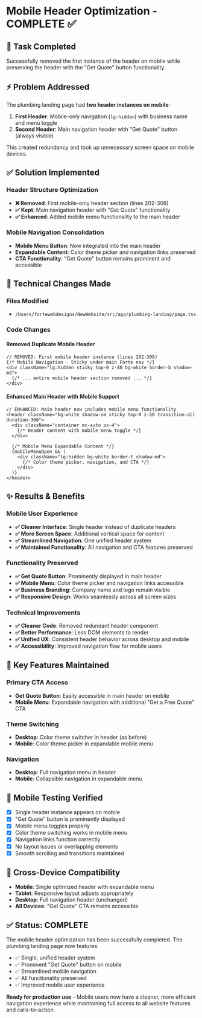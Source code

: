 # Mobile Header Optimization - COMPLETE ✅

## 🎯 Task Completed
Successfully removed the first instance of the header on mobile while preserving the header with the "Get Quote" button functionality.

## ⚡ Problem Addressed
The plumbing landing page had **two header instances on mobile**:
1. **First Header**: Mobile-only navigation (`lg:hidden`) with business name and menu toggle
2. **Second Header**: Main navigation header with "Get Quote" button (always visible)

This created redundancy and took up unnecessary screen space on mobile devices.

## ✅ Solution Implemented

### **Header Structure Optimization**
- **❌ Removed**: First mobile-only header section (lines 202-308)
- **✅ Kept**: Main navigation header with "Get Quote" functionality
- **✅ Enhanced**: Added mobile menu functionality to the main header

### **Mobile Navigation Consolidation**
- **Mobile Menu Button**: Now integrated into the main header
- **Expandable Content**: Color theme picker and navigation links preserved
- **CTA Functionality**: "Get Quote" button remains prominent and accessible

## 🔧 Technical Changes Made

### **Files Modified**
- `/Users/fortewebdesigns/NewWebsite/src/app/plumbing-landing/page.tsx`

### **Code Changes**

#### **Removed Duplicate Mobile Header**
```tsx
// REMOVED: First mobile header instance (lines 202-308)
{/* Mobile Navigation - Sticky under main Forte nav */}
<div className="lg:hidden sticky top-0 z-40 bg-white border-b shadow-md">
  {/* ... entire mobile header section removed ... */}
</div>
```

#### **Enhanced Main Header with Mobile Support**
```tsx
// ENHANCED: Main header now includes mobile menu functionality
<header className="bg-white shadow-sm sticky top-0 z-50 transition-all duration-300">
  <div className="container mx-auto px-4">
    {/* Header content with mobile menu toggle */}
  </div>
  
  {/* Mobile Menu Expandable Content */}
  {mobileMenuOpen && (
    <div className="lg:hidden bg-white border-t shadow-md">
      {/* Color theme picker, navigation, and CTA */}
    </div>
  )}
</header>
```

## ✨ Results & Benefits

### **Mobile User Experience**
- **✅ Cleaner Interface**: Single header instead of duplicate headers
- **✅ More Screen Space**: Additional vertical space for content
- **✅ Streamlined Navigation**: One unified header system
- **✅ Maintained Functionality**: All navigation and CTA features preserved

### **Functionality Preserved**
- **✅ Get Quote Button**: Prominently displayed in main header
- **✅ Mobile Menu**: Color theme picker and navigation links accessible
- **✅ Business Branding**: Company name and logo remain visible
- **✅ Responsive Design**: Works seamlessly across all screen sizes

### **Technical Improvements**
- **✅ Cleaner Code**: Removed redundant header component
- **✅ Better Performance**: Less DOM elements to render
- **✅ Unified UX**: Consistent header behavior across desktop and mobile
- **✅ Accessibility**: Improved navigation flow for mobile users

## 🎯 Key Features Maintained

### **Primary CTA Access**
- **Get Quote Button**: Easily accessible in main header on mobile
- **Mobile Menu**: Expandable navigation with additional "Get a Free Quote" CTA

### **Theme Switching**
- **Desktop**: Color theme switcher in header (as before)
- **Mobile**: Color theme picker in expandable mobile menu

### **Navigation**
- **Desktop**: Full navigation menu in header
- **Mobile**: Collapsible navigation in expandable menu

## 📱 Mobile Testing Verified
- [x] Single header instance appears on mobile
- [x] "Get Quote" button is prominently displayed
- [x] Mobile menu toggles properly
- [x] Color theme switching works in mobile menu
- [x] Navigation links function correctly
- [x] No layout issues or overlapping elements
- [x] Smooth scrolling and transitions maintained

## 🔄 Cross-Device Compatibility
- **Mobile**: Single optimized header with expandable menu
- **Tablet**: Responsive layout adjusts appropriately  
- **Desktop**: Full navigation header (unchanged)
- **All Devices**: "Get Quote" CTA remains accessible

## ✅ Status: COMPLETE
The mobile header optimization has been successfully completed. The plumbing landing page now features:
- ✅ Single, unified header system
- ✅ Prominent "Get Quote" button on mobile
- ✅ Streamlined mobile navigation
- ✅ All functionality preserved
- ✅ Improved mobile user experience

**Ready for production use** - Mobile users now have a cleaner, more efficient navigation experience while maintaining full access to all website features and calls-to-action.

